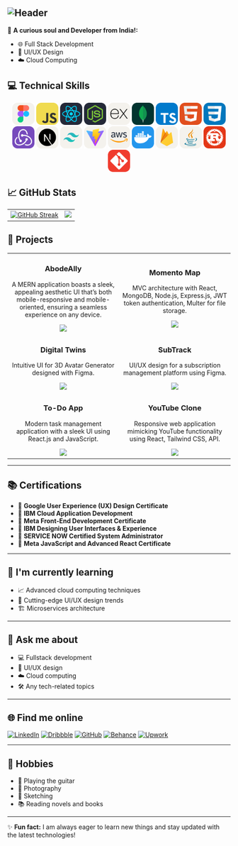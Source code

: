 ![Header](https://github.com/user-attachments/assets/6907a812-6cd0-4cd4-9dbf-60784fd9948d)
---
🚀 **A curious soul and Developer from India!:**
- 🌐 Full Stack Development
- 🎨 UI/UX Design
- ☁️ Cloud Computing


## 💻 Technical Skills

<p align="center" >
  <img src="https://raw.githubusercontent.com/tandpfun/skill-icons/65dea6c4eaca7da319e552c09f4cf5a9a8dab2c8/icons/Figma-Light.svg" alt="Figma" title="Figma" height="50"/>
  <img src="https://raw.githubusercontent.com/tandpfun/skill-icons/65dea6c4eaca7da319e552c09f4cf5a9a8dab2c8/icons/JavaScript.svg" alt="JavaScript" title="JavaScript" height="50"/>
  <img src="https://raw.githubusercontent.com/tandpfun/skill-icons/65dea6c4eaca7da319e552c09f4cf5a9a8dab2c8/icons/React-Dark.svg" alt="React" title="React" height="50"/>
  <img src="https://raw.githubusercontent.com/tandpfun/skill-icons/65dea6c4eaca7da319e552c09f4cf5a9a8dab2c8/icons/NodeJS-Dark.svg" alt="Node.js" title="Node.js" height="50"/>
  <img src="https://raw.githubusercontent.com/tandpfun/skill-icons/65dea6c4eaca7da319e552c09f4cf5a9a8dab2c8/icons/ExpressJS-Light.svg" alt="Express" title="Express" height="50"/>
  <img src="https://raw.githubusercontent.com/tandpfun/skill-icons/65dea6c4eaca7da319e552c09f4cf5a9a8dab2c8/icons/MongoDB.svg" alt="MongoDB" title="MongoDB" height="50"/>
  <img src="https://raw.githubusercontent.com/tandpfun/skill-icons/65dea6c4eaca7da319e552c09f4cf5a9a8dab2c8/icons/TypeScript.svg" alt="TypeScript" title="TypeScript" height="50"/>
  <img src="https://raw.githubusercontent.com/tandpfun/skill-icons/65dea6c4eaca7da319e552c09f4cf5a9a8dab2c8/icons/HTML.svg" alt="HTML5" title="HTML5" height="50"/>
  <img src="https://raw.githubusercontent.com/tandpfun/skill-icons/65dea6c4eaca7da319e552c09f4cf5a9a8dab2c8/icons/CSS.svg" alt="CSS3" title="CSS3" height="50"/>
  <img src="https://raw.githubusercontent.com/tandpfun/skill-icons/65dea6c4eaca7da319e552c09f4cf5a9a8dab2c8/icons/Redux.svg" alt="Redux" title="Redux" height="50"/>
  <img src="https://raw.githubusercontent.com/tandpfun/skill-icons/65dea6c4eaca7da319e552c09f4cf5a9a8dab2c8/icons/NextJS-Light.svg" alt="Next.js" title="Next.js" height="50"/>
  <img src="https://raw.githubusercontent.com/tandpfun/skill-icons/65dea6c4eaca7da319e552c09f4cf5a9a8dab2c8/icons/TailwindCSS-Light.svg" alt="Tailwind CSS" title="Tailwind CSS" height="50"/>
  <img src="https://raw.githubusercontent.com/tandpfun/skill-icons/65dea6c4eaca7da319e552c09f4cf5a9a8dab2c8/icons/Vite-Light.svg" alt="Vite.js" title="Vite.js" height="50"/>
  <img src="https://raw.githubusercontent.com/tandpfun/skill-icons/65dea6c4eaca7da319e552c09f4cf5a9a8dab2c8/icons/AWS-Light.svg" alt="AWS" title="AWS" height="50"/>
  <img src="https://raw.githubusercontent.com/tandpfun/skill-icons/65dea6c4eaca7da319e552c09f4cf5a9a8dab2c8/icons/Docker.svg" alt="Docker" title="Docker" height="50"/>
  <img src="https://raw.githubusercontent.com/tandpfun/skill-icons/65dea6c4eaca7da319e552c09f4cf5a9a8dab2c8/icons/Firebase-Light.svg" alt="Firebase" title="Firebase" height="50"/>
  <img src="https://raw.githubusercontent.com/tandpfun/skill-icons/65dea6c4eaca7da319e552c09f4cf5a9a8dab2c8/icons/Java-Light.svg" alt="Java"  title="Java" height="50"/>
  <img src="https://raw.githubusercontent.com/tandpfun/skill-icons/65dea6c4eaca7da319e552c09f4cf5a9a8dab2c8/icons/Rust.svg" alt="Rust" title="Rust" height="50"/>
  <img src="https://raw.githubusercontent.com/tandpfun/skill-icons/65dea6c4eaca7da319e552c09f4cf5a9a8dab2c8/icons/Git.svg" alt="Git" title="Git" height="50"/>
</p>

## 📈 GitHub Stats

<div align="center">
<table>
  <tr>
    <td>
      <a href="https://git.io/streak-stats">
        <img src="https://streak-stats.demolab.com?user=VSat08&border_radius=28&card_width=425&fire=EB9E09&ring=07A8EB&currStreakLabel=139703" alt="GitHub Streak">
      </a>
    </td>
    <td>
      <a href="https://github.com/anuraghazra/github-readme-stats">
        <img src="https://github-readme-stats.vercel.app/api/top-langs/?username=VSat08&layout=donut&border_radius=28">
      </a>
    </td>
  </tr>
</table>
</div>

## 🌟 Projects
<div align="center">
<table>
  <tr>
    <td align="center" width="50%">
      <h3>AbodeAlly</h3>
      <p>A MERN application boasts a sleek, appealing aesthetic UI that’s both mobile-responsive and mobile-oriented, ensuring a seamless experience on any device.</p>
      <img src="https://github.com/user-attachments/assets/d35130f1-6e47-4ec8-b23b-a5b3e5864afc" width="100%">
    </td>
    <td align="center" width="50%">
      <h3>Momento Map</h3>
      <p>MVC architecture with React, MongoDB, Node.js, Express.js, JWT token authentication, Multer for file storage.</p>
      <img src="https://github.com/VSat08/VSat08/assets/88581395/cda4c079-9f00-4bf1-8e7d-fb73fc62be49" width="100%">
    </td>
    
  </tr>
  <tr>
    <td align="center" width="50%">
      <h3>Digital Twins</h3>
      <p>Intuitive UI for 3D Avatar Generator designed with Figma.</p>
      <img src="https://github.com/VSat08/VSat08/assets/88581395/75cc97be-7a59-4760-a6d7-4d73c5ec9173" width="100%">
    </td>
    <td align="center" width="50%">
      <h3>SubTrack</h3>
      <p>UI/UX design for a subscription management platform using Figma.</p>
      <img src="https://github.com/VSat08/VSat08/assets/88581395/3314b8a8-b4a3-4ecb-9b5b-a93802f12de6" width="100%">
    </td>
  </tr>
  <tr>
    <td align="center" width="50%">
      <h3>To-Do App</h3>
      <p>Modern task management application with a sleek UI using React.js and JavaScript.</p>
      <img src="https://github.com/VSat08/VSat08/assets/88581395/199d95ce-29d9-4f6c-8409-4bcae148f2f5" width="100%">
    </td>
    <td align="center" width="50%">
      <h3>YouTube Clone</h3>
      <p>Responsive web application mimicking YouTube functionality using React, Tailwind CSS, API.</p>
      <img src="https://github.com/VSat08/VSat08/assets/88581395/a152e0e1-0855-4582-aebe-9cf296c78150" width="100%">
    </td>
  </tr>
</table>
</div>

---

## 📚 Certifications
- 🏅 **Google User Experience (UX) Design Certificate**
- 🏅 **IBM Cloud Application Development**
- 🏅 **Meta Front-End Development Certificate**
- 🏅 **IBM Designing User Interfaces & Experience**
- 🏅 **SERVICE NOW Certified System Administrator**
- 🏅 **Meta JavaScript and Advanced React Certificate**

---

## 🌱 I'm currently learning
- 📈 Advanced cloud computing techniques
- 🎨 Cutting-edge UI/UX design trends
- 🏗️ Microservices architecture

---

## 💬 Ask me about
- 💻 Fullstack development
- 🎨 UI/UX design
- ☁️ Cloud computing
- 🛠️ Any tech-related topics

---

## 🌐 Find me online
[![LinkedIn](https://img.shields.io/badge/-LinkedIn-0A66C2?style=flat&logo=linkedin&logoColor=white)](https://www.linkedin.com/in/satyam-verma-10416722a/)
[![Dribbble](https://img.shields.io/badge/-Dribbble-EA4C89?style=flat&logo=dribbble&logoColor=white)](https://dribbble.com/Vsam2001)
[![GitHub](https://img.shields.io/badge/GitHub-100000?style=flat&logo=github&logoColor=white)](https://github.com/VSat08)
[![Behance](https://img.shields.io/badge/Behance-0054F7?style=flat&logo=behance&logoColor=white)](https://www.behance.net/satyamverma15)
[![Upwork](https://img.shields.io/badge/UpWork-6FDA44?style=flat&logo=Upwork&logoColor=white)](https://www.upwork.com/freelancers/~01c4386cdf79a68169)

---

## 🎸 Hobbies
- 🎸 Playing the guitar
- 📸 Photography
- 🎨 Sketching
- 📚 Reading novels and books

---

✨ **Fun fact:** I am always eager to learn new things and stay updated with the latest technologies!
